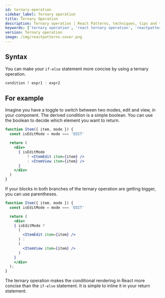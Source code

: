 ```yaml
---
id: ternary-operation
sidebar_label: Ternary operation
title: Ternary Operation
description: Ternary operation | React Patterns, techniques, tips and tricks in development for React developers.
keywords: ['ternary operation', 'react ternary operation', 'reactpatterns', 'react patterns', 'reactjspatterns', 'reactjs patterns', 'react', 'reactjs', 'react techniques', 'react tips and tricks']
version: Ternary operation
image: /img/reactpatterns-cover.png
---
```


## Syntax

You can make your `if-else` statement more concise by using a ternary operation.

```jsx
condition ? expr1 : expr2
```

## For example

Imagine you have a toggle to switch between two modes, edit and view, in your component. The derived condition is a simple boolean. You can use the boolean to decide which element you want to return.

```jsx
function Item({ item, mode }) {
  const isEditMode = mode === 'EDIT'

  return (
    <div>
      { isEditMode
          ? <ItemEdit item={item} />
          : <ItemView item={item} />
      }
    </div>
  )
}
```

If your blocks in both branches of the ternary operation are getting bigger, you can use parentheses.

```jsx
function Item({ item, mode }) {
  const isEditMode = mode === 'EDIT'

  return (
    <div>
    { isEditMode ? 
      (
        <ItemEdit item={item} />
      ) : 
      (
        <ItemView item={item} />
      )
    }
    </div>
  );
}
```

The ternary operation makes the conditional rendering in React more concise than the `if-else` statement. It is simple to inline it in your return statement.
